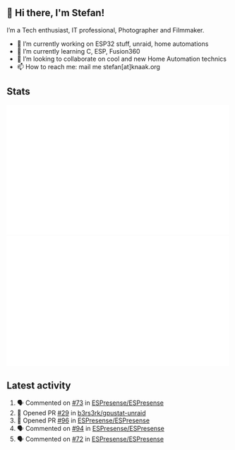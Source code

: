 ## 👋 Hi there, I'm Stefan!
I’m a Tech enthusiast, IT professional, Photographer and Filmmaker.

- 🔭 I’m currently working on ESP32 stuff, unraid, home automations
- 🌱 I’m currently learning C, ESP, Fusion360
- 👯 I’m looking to collaborate on cool and new Home Automation technics
- 📫 How to reach me: mail me stefan[at]knaak.org

## Stats

![](https://github.com/corgan2222/github-stats/blob/master/generated/overview.svg) ![](https://github.com/corgan2222/github-stats/blob/master/generated/languages.svg)


## Latest activity

<!--START_SECTION:activity-->
1. 🗣 Commented on [#73](https://github.com/ESPresense/ESPresense/issues/73) in [ESPresense/ESPresense](https://github.com/ESPresense/ESPresense)
2. 💪 Opened PR [#29](https://github.com/b3rs3rk/gpustat-unraid/pull/29) in [b3rs3rk/gpustat-unraid](https://github.com/b3rs3rk/gpustat-unraid)
3. 💪 Opened PR [#96](https://github.com/ESPresense/ESPresense/pull/96) in [ESPresense/ESPresense](https://github.com/ESPresense/ESPresense)
4. 🗣 Commented on [#94](https://github.com/ESPresense/ESPresense/issues/94) in [ESPresense/ESPresense](https://github.com/ESPresense/ESPresense)
5. 🗣 Commented on [#72](https://github.com/ESPresense/ESPresense/issues/72) in [ESPresense/ESPresense](https://github.com/ESPresense/ESPresense)
<!--END_SECTION:activity-->

<!--

